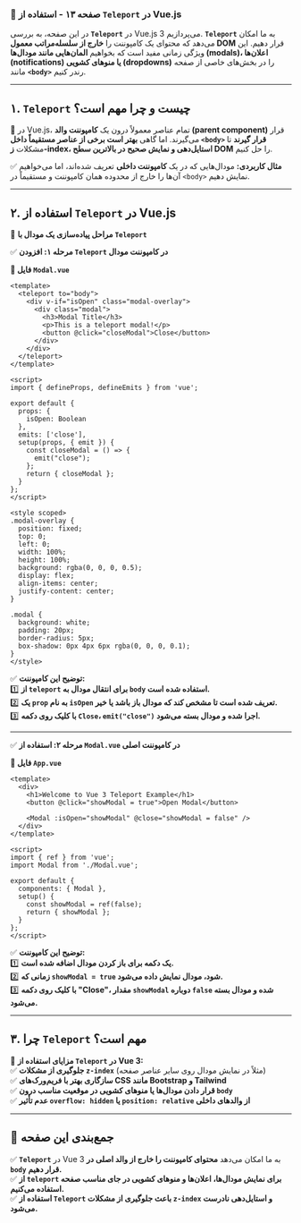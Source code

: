 ### **📌 صفحه ۱۳ - استفاده از `Teleport` در Vue.js**  

در این صفحه، به بررسی **`Teleport`** در Vue.js 3 می‌پردازیم. **`Teleport`** به ما امکان می‌دهد که محتوای یک کامپوننت را **خارج از سلسله‌مراتب معمول DOM** قرار دهیم. این ویژگی زمانی مفید است که بخواهیم **المان‌هایی مانند مودال‌ها (modals)، اعلان‌ها (notifications) یا منوهای کشویی (dropdowns)** را در بخش‌های خاصی از صفحه مانند **`<body>`** رندر کنیم.  

---

## **۱. `Teleport` چیست و چرا مهم است؟**  

📌 در Vue.js، تمام عناصر معمولاً درون یک **کامپوننت والد (parent component)** قرار می‌گیرند. اما گاهی **بهتر است برخی از عناصر مستقیماً داخل `<body>` قرار گیرند** تا مشکلات **ز-index، استایل‌دهی و نمایش صحیح در بالاترین سطح DOM** را حل کنیم.  

✅ **مثال کاربردی:** مودال‌هایی که در یک **کامپوننت داخلی** تعریف شده‌اند، اما می‌خواهیم آن‌ها را خارج از محدوده همان کامپوننت و مستقیماً در `<body>` نمایش دهیم.  

---

## **۲. استفاده از `Teleport` در Vue.js**  

📌 **مراحل پیاده‌سازی یک مودال با `Teleport`**  

✅ **مرحله ۱: افزودن `Teleport` در کامپوننت مودال**  

**📍 فایل `Modal.vue`**  

```vue
<template>
  <teleport to="body">
    <div v-if="isOpen" class="modal-overlay">
      <div class="modal">
        <h3>Modal Title</h3>
        <p>This is a teleport modal!</p>
        <button @click="closeModal">Close</button>
      </div>
    </div>
  </teleport>
</template>

<script>
import { defineProps, defineEmits } from 'vue';

export default {
  props: {
    isOpen: Boolean
  },
  emits: ['close'],
  setup(props, { emit }) {
    const closeModal = () => {
      emit("close");
    };
    return { closeModal };
  }
};
</script>

<style scoped>
.modal-overlay {
  position: fixed;
  top: 0;
  left: 0;
  width: 100%;
  height: 100%;
  background: rgba(0, 0, 0, 0.5);
  display: flex;
  align-items: center;
  justify-content: center;
}

.modal {
  background: white;
  padding: 20px;
  border-radius: 5px;
  box-shadow: 0px 4px 6px rgba(0, 0, 0, 0.1);
}
</style>
```

✅ **توضیح این کامپوننت:**  
1️⃣ **از `teleport` برای انتقال مودال به `body` استفاده شده است.**  
2️⃣ **یک `prop` به نام `isOpen` تعریف شده است تا مشخص کند که مودال باز باشد یا خیر.**  
3️⃣ **با کلیک روی دکمه `Close`، `emit("close")` اجرا شده و مودال بسته می‌شود.**  

---

✅ **مرحله ۲: استفاده از `Modal.vue` در کامپوننت اصلی**  

**📍 فایل `App.vue`**  

```vue
<template>
  <div>
    <h1>Welcome to Vue 3 Teleport Example</h1>
    <button @click="showModal = true">Open Modal</button>
    
    <Modal :isOpen="showModal" @close="showModal = false" />
  </div>
</template>

<script>
import { ref } from 'vue';
import Modal from './Modal.vue';

export default {
  components: { Modal },
  setup() {
    const showModal = ref(false);
    return { showModal };
  }
};
</script>
```

✅ **توضیح این کامپوننت:**  
1️⃣ **یک دکمه برای باز کردن مودال اضافه شده است.**  
2️⃣ **زمانی که `showModal = true` شود، مودال نمایش داده می‌شود.**  
3️⃣ **با کلیک روی دکمه "Close"، مقدار `showModal` دوباره `false` شده و مودال بسته می‌شود.**  

---

## **۳. چرا `Teleport` مهم است؟**  

📌 **مزایای استفاده از `Teleport` در Vue 3:**  
✅ **جلوگیری از مشکلات `z-index`** (مثلاً در نمایش مودال روی سایر عناصر صفحه)  
✅ **سازگاری بهتر با فریم‌ورک‌های CSS مانند Bootstrap و Tailwind**  
✅ **قرار دادن مودال‌ها یا منوهای کشویی در موقعیت مناسب درون `body`**  
✅ **عدم تأثیر `overflow: hidden` یا `position: relative` از والدهای داخلی**  

---

## **📌 جمع‌بندی این صفحه**  

✅ **`Teleport`** در Vue 3 به ما امکان می‌دهد **محتوای کامپوننت را خارج از والد اصلی در `body` قرار دهیم.**  
✅ **از `teleport` برای نمایش مودال‌ها، اعلان‌ها و منوهای کشویی در جای مناسب صفحه استفاده می‌کنیم.**  
✅ **استفاده از `Teleport` باعث جلوگیری از مشکلات `z-index` و استایل‌دهی نادرست می‌شود.**  
